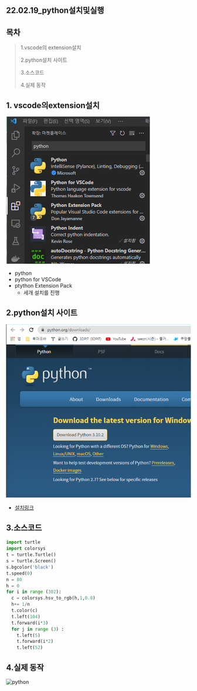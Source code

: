 ## 22.02.19_python설치및실행

## 목차

> 1.vscode의 extension설치
>
> 2.python설치 사이트
>
> 3.소스코드
>
> 4.실제 동작

## 1. vscode의extension설치

![image-20220219130728689](22.02.19_python설치및실행.assets/image-20220219130728689.png)

- python
- python for VSCode
- ptython Extension Pack
  - 세개 설치를 진행

## 2.python설치 사이트

![image-20220219131003108](22.02.19_python설치및실행.assets/image-20220219131003108.png)

- [설치링크](https://www.python.org/downloads/)

##  3.소스코드

```python
import turtle
import colorsys
t = turtle.Turtle()
s = turtle.Screen()
s.bgcolor('black')
t.speed(0)
n = 80
h = 0
for i in range (302):
  c = colorsys.hsv_to_rgb(h,1,0.8)
  h+= 1/n
  t.color(c)
  t.left(104)
  t.forward(i*3)
  for j in range (3) :
    t.left(5)
    t.forward(i*2)
    t.left(52)
```

## 4.실제 동작

![python](22.02.19_python설치및실행.assets/python.gif)